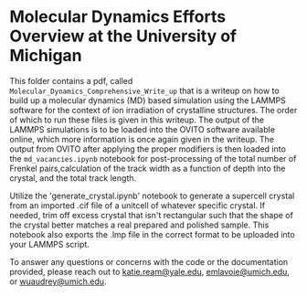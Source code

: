 # Molecular Dynamics Efforts Overview at the University of Michigan
This folder contains a pdf, called `Molecular_Dynamics_Comprehensive_Write_up` that is a writeup on how to build up a molecular dynamics (MD) based simulation using the LAMMPS software for the context of ion irradiation of crystalline structures. The order of which to run these files is given in this writeup. The output of the LAMMPS simulations is to be loaded into the OVITO software available online, which more information is once again given in the writeup. The output from OVITO after applying the proper modifiers is then loaded into the  `md_vacancies.ipynb` notebook for post-processing of the total number of Frenkel pairs,calculation of the track width as a function of depth into the crystal, and the total track length. 

Utilize the 'generate_crystal.ipynb' notebook to generate a supercell crystal from an imported .cif file of a unitcell of whatever specific crystal. If needed, trim off excess crystal that isn't rectangular such that the shape of the crystal better matches a real prepared and polished sample. This notebook also exports the .lmp file in the correct format to be uploaded into your LAMMPS script. 

To answer any questions or concerns with the code or the documentation provided, please reach out to katie.ream@yale.edu, emlavoie@umich.edu, or wuaudrey@umich.edu.
